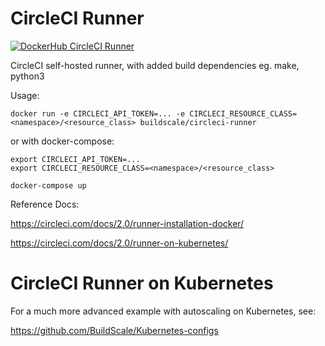 # CircleCI Runner

[![DockerHub CircleCI Runner](https://img.shields.io/badge/DockerHub-buildscale%2Fcircleci--runner-blue)](https://hub.docker.com/repository/docker/buildscale/circleci-runner)

CircleCI self-hosted runner, with added build dependencies eg. make, python3

Usage:
```
docker run -e CIRCLECI_API_TOKEN=... -e CIRCLECI_RESOURCE_CLASS=<namespace>/<resource_class> buildscale/circleci-runner
```

or with docker-compose:

```
export CIRCLECI_API_TOKEN=...
export CIRCLECI_RESOURCE_CLASS=<namespace>/<resource_class>

docker-compose up
```

Reference Docs:

https://circleci.com/docs/2.0/runner-installation-docker/

https://circleci.com/docs/2.0/runner-on-kubernetes/

# CircleCI Runner on Kubernetes

For a much more advanced example with autoscaling on Kubernetes, see:

https://github.com/BuildScale/Kubernetes-configs
